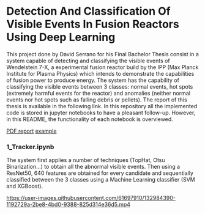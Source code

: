 # Detection And Classification Of Visible Events In Fusion Reactors Using Deep Learning

This project done by David Serrano for his Final Bachelor Thesis consist in a system capable of detecting and classifying the visible events of Wendelstein 7-X, a experimental fusion reactor build by the IPP (Max Planck Institute for Plasma Physics) which intends to demonstrate the capabilities of fusion power to produce energy. The system has the capability of classifying the visible events between 3 classes: normal events, hot spots (extremely harmful events for the reactor) and anomalies (neither normal events nor hot spots such as falling debris or pellets). The report of this thesis is available in the following link. In this repository all the implemented code is stored in jupyter notebooks to have a pleasant follow-up. However, in this README, the functionality of each notebook is overviewed.

[PDF report]()
<a href="https://upcommons.upc.edu/handle/2117/356904" target="_blank">example</a>

### 1_Tracker.ipynb


The system first applies a number of techniques (TopHat, Otsu Binarization...) to obtain all the abnormal visible events. Then using a ResNet50, 640 features are obtained for every candidate and sequentially classified between the 3 classes using a Machine Learning classifier (SVM and XGBoost).

https://user-images.githubusercontent.com/61697910/132984390-1192729a-2be8-4bd0-9388-825d314e36d5.mp4

